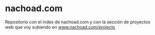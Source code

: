 nachoad.com
==========

Repositorio con el index de nachoad.com y con la sección de proyectos web que voy subiendo en www.nachoad.com/projects
